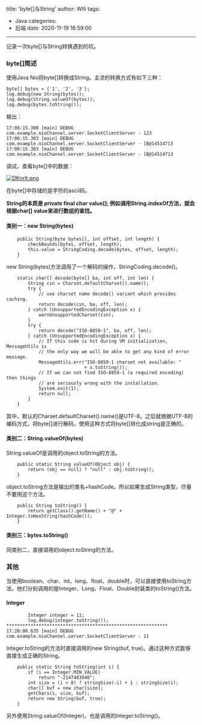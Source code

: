 title: 'byte[]与String'
author: Wtli
tags:
  - Java
categories:
  - 后端
date: 2020-11-19 16:59:00
---
记录一次byte\[]与String转换遇到的坑。

<!--more-->

### byte[]简述

使用Java Nio将byte\[]转换成String。主流的转换方式有如下三种：
```
byte[] bytes = {'1', '2', '3'};
log.debug(new String(bytes));
log.debug(String.valueOf(bytes));
log.debug(bytes.toString());
```
输出：
```
17:06:15.300 [main] DEBUG com.example.nioChannel.server.SocketClientServer - 123
17:06:15.303 [main] DEBUG com.example.nioChannel.server.SocketClientServer - [B@14514713
17:06:15.303 [main] DEBUG com.example.nioChannel.server.SocketClientServer - [B@14514713
```

调试，查看byte\[]中的数据：

[![DKnrlt.png](https://s3.ax1x.com/2020/11/19/DKnrlt.png)](https://imgchr.com/i/DKnrlt)

在byte\[]中存储的是字符的ascii码。

**String的本质是 private final char value\[];
例如调用String.indexOf方法，就会根据char\[] value来进行数组的查找。**

#### 类别一：new String(bytes)
```
    public String(byte bytes[], int offset, int length) {
        checkBounds(bytes, offset, length);
        this.value = StringCoding.decode(bytes, offset, length);
    }
```
new String(bytes)方法调用了一个解码的操作，StringCoding.decode()。
```
    static char[] decode(byte[] ba, int off, int len) {
        String csn = Charset.defaultCharset().name();
        try {
            // use charset name decode() variant which provides caching.
            return decode(csn, ba, off, len);
        } catch (UnsupportedEncodingException x) {
            warnUnsupportedCharset(csn);
        }
        try {
            return decode("ISO-8859-1", ba, off, len);
        } catch (UnsupportedEncodingException x) {
            // If this code is hit during VM initialization, MessageUtils is
            // the only way we will be able to get any kind of error message.
            MessageUtils.err("ISO-8859-1 charset not available: "
                             + x.toString());
            // If we can not find ISO-8859-1 (a required encoding) then things
            // are seriously wrong with the installation.
            System.exit(1);
            return null;
        }
    }
```
其中，默认的Charset.defaultCharset().name()是UTF-8。之后就根据UTF-8的编码方式，将byte\[]进行解码，使用这种方式将byte\[]转化成string是正确的。

#### 类别二：String.valueOf(bytes)

String.valueOf是调用的object.toString的方法。

```
    public static String valueOf(Object obj) {
        return (obj == null) ? "null" : obj.toString();
    }
```
object.toString方法是输出的类名+hashCode。所以如果生成String类型，尽量不要用这个方法。
```
    public String toString() {
        return getClass().getName() + "@" + Integer.toHexString(hashCode());
    }
```
#### 类别三：bytes.toString()

同类别二，直接调用的object.toString的方法。

### 其他
当使用boolean、char、int、long、float、double时，可以直接使用toString方法，他们分别调用的是Integer、Long、Float、Double封装类的toString()方法。
#### Integer

```
        Integer integer = 11;
        log.debug(integer.toString());
************************************************************        
17:28:08.635 [main] DEBUG com.example.nioChannel.server.SocketClientServer - 11
```
Integer.toString的方法时直接调用的new String(buf, true)。通过这种方式能够直接生成正确的String。
```
    public static String toString(int i) {
        if (i == Integer.MIN_VALUE)
            return "-2147483648";
        int size = (i < 0) ? stringSize(-i) + 1 : stringSize(i);
        char[] buf = new char[size];
        getChars(i, size, buf);
        return new String(buf, true);
    }
```
另外使用String.valueOf(Integer)，也是调用的Integer.toString()。